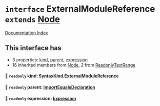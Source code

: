 # `interface` ExternalModuleReference `extends` [Node](../interface.Node/README.md)

[Documentation Index](../README.md)

## This interface has

- 3 properties:
[kind](#-readonly-kind-syntaxkindexternalmodulereference),
[parent](#-readonly-parent-importequalsdeclaration),
[expression](#-readonly-expression-expression)
- 16 inherited members from [Node](../interface.Node/README.md), 2 from [ReadonlyTextRange](../interface.ReadonlyTextRange/README.md)


#### 📄 `readonly` kind: [SyntaxKind.ExternalModuleReference](../enum.SyntaxKind/README.md#externalmodulereference--284)



#### 📄 `readonly` parent: [ImportEqualsDeclaration](../interface.ImportEqualsDeclaration/README.md)



#### 📄 `readonly` expression: [Expression](../interface.Expression/README.md)



